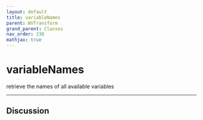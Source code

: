 ```yaml
---
layout: default
title: variableNames
parent: WVTransform
grand_parent: Classes
nav_order: 238
mathjax: true
---
```


#  variableNames

retrieve the names of all available variables


---

## Discussion

  
